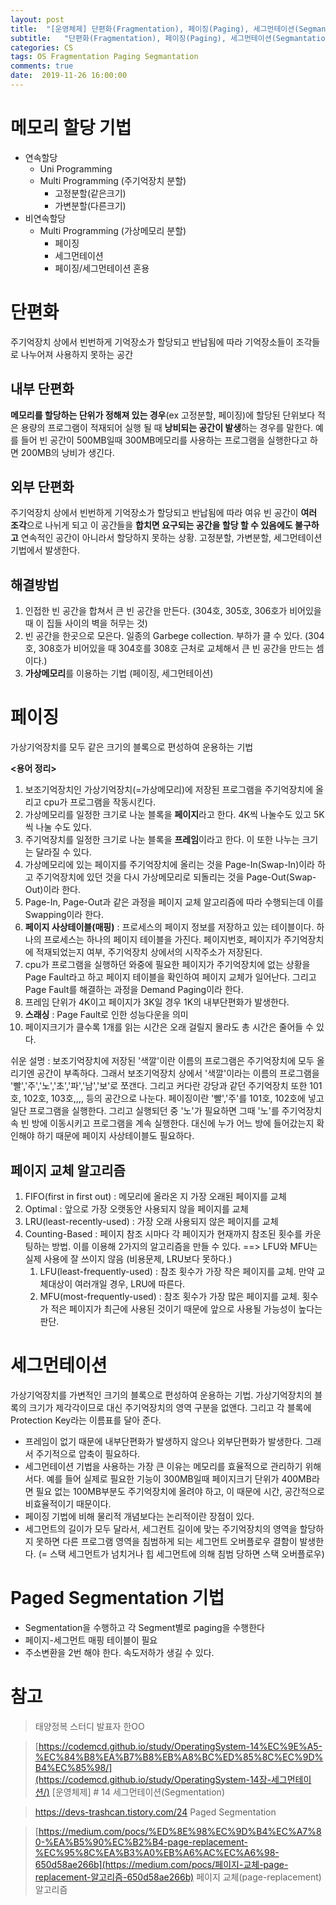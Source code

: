 ```yaml
---
layout: post
title:  "[운영체제] 단편화(Fragmentation), 페이징(Paging), 세그먼테이션(Segmantation)"
subtitle:   "단편화(Fragmentation), 페이징(Paging), 세그먼테이션(Segmantation)"
categories: CS
tags: OS Fragmentation Paging Segmantation
comments: true
date:  2019-11-26 16:00:00
---
```




# 메모리 할당 기법

- 연속할당
  - Uni Programming
  - Multi Programming (주기억장치 분할)
    - 고정분할(같은크기)
    - 가변분할(다른크기)
- 비연속할당
  - Multi Programming (가상메모리 분할)
    - 페이징
    - 세그먼테이션
    - 페이징/세그먼테이션 혼용




# 단편화

주기억장치 상에서 빈번하게 기억장소가 할당되고 반납됨에 따라 기억장소들이 조각들로 나누어져 사용하지 못하는 공간

## 내부 단편화

**메모리를 할당하는 단위가 정해져 있는 경우**(ex 고정분할, 페이징)에 할당된 단위보다 적은 용량의 프로그램이 적재되어 실행 될 때 **낭비되는 공간이 발생**하는 경우를 말한다. 예를 들어 빈 공간이 500MB일때 300MB메모리를 사용하는 프로그램을 실행한다고 하면 200MB의 낭비가 생긴다.

## 외부 단편화

주기억장치 상에서 빈번하게 기억장소가 할당되고 반납됨에 따라 여유 빈 공간이 **여러 조각**으로 나뉘게 되고 이 공간들을 **합치면 요구되는 공간을 할당 할 수 있음에도 불구하고** 연속적인 공간이 아니라서 할당하지 못하는 상황. 고정분할, 가변분할, 세그먼테이션 기법에서 발생한다. 

## 해결방법

1. 인접한 빈 공간을 합쳐서 큰 빈 공간을 만든다. (304호, 305호, 306호가 비어있을 때 이 집들 사이의 벽을 허무는 것)
2. 빈 공간을 한곳으로 모은다. 일종의 Garbege collection. 부하가 클 수 있다. (304호, 308호가 비어있을 때 304호를 308호 근처로 교체해서 큰 빈 공간을 만드는 셈이다.)
3. **가상메모리**를 이용하는 기법 (페이징, 세그먼테이션)



# 페이징

가상기억장치를 모두 같은 크기의 블록으로 편성하여 운용하는 기법

**<용어 정리>**

1. 보조기억장치인 가상기억장치(=가상메모리)에 저장된 프로그램을 주기억장치에 올리고 cpu가 프로그램을 작동시킨다.
2. 가상메모리를 일정한 크기로 나눈 블록을 **페이지**라고 한다. 4K씩 나눌수도 있고 5K씩 나눌 수도 있다.
3. 주기억장치를 일정한 크기로 나눈 블록을 **프레임**이라고 한다. 이 또한 나누는 크기는 달라질 수 있다.
4. 가상메모리에 있는 페이지를 주기억장치에 올리는 것을 Page-In(Swap-In)이라 하고 주기억장치에 있던 것을 다시 가상메모리로 되돌리는 것을 Page-Out(Swap-Out)이라 한다.
5. Page-In, Page-Out과 같은 과정을 페이지 교체 알고리즘에 따라 수행되는데 이를 Swapping이라 한다.
6. **페이지 사상테이블(매핑)** : 프로세스의 페이지 정보를 저장하고 있는 테이블이다. 하나의 프로세스는 하나의 페이지 테이블을 가진다. 페이지번호, 페이지가 주기억장치에 적재되었는지 여부, 주기억장치 상에서의 시작주소가 저장된다.
7. cpu가 프로그램을 실행하던 와중에 필요한 페이지가 주기억장치에 없는 상황을 Page Fault라고 하고 페이지 테이블을 확인하여 페이지 교체가 일어난다. 그리고 Page Fault를 해결하는 과정을 Demand Paging이라 한다.
8. 프레임 단위가 4K이고 페이지가 3K일 경우 1K의 내부단편화가 발생한다.
9. **스래싱** : Page Fault로 인한 성능다운을 의미
10. 페이지크기가 클수록 1개를 읽는 시간은 오래 걸릴지 몰라도 총 시간은 줄어들 수 있다.



쉬운 설명 : 보조기억장치에 저장된 '색깔'이란 이름의 프로그램은 주기억장치에 모두 올리기엔 공간이 부족하다. 그래서 보조기억장치 상에서 '색깔'이라는 이름의 프로그램을 '빨','주','노','초','파','남','보'로 쪼갠다. 그리고 커다란 강당과 같던 주기억장치 또한 101호, 102호, 103호,,,, 등의 공간으로 나눈다. 페이징이란 '빨','주'를 101호, 102호에 넣고 일단 프로그램을 실행한다. 그리고 실행되던 중 '노'가 필요하면 그때 '노'를 주기억장치 속 빈 방에 이동시키고 프로그램을 계속 실행한다. 대신에 누가 어느 방에 들어갔는지 확인해야 하기 때문에 페이지 사상테이블도 필요하다.

## 페이지 교체 알고리즘

1. FIFO(first in first out) : 메모리에 올라온 지 가장 오래된 페이지를 교체
2. Optimal : 앞으로 가장 오랫동안 사용되지 않을 페이지를 교체
3. LRU(least-recently-used) : 가장 오래 사용되지 않은 페이지를 교체
4. Counting-Based :  페이지 참조 시마다 각 페이지가 현재까지 참조된 횟수를 카운팅하는 방법. 이를 이용해 2가지의 알고리즘을 만들 수 있다. ==> LFU와 MFU는 실제 사용에 잘 쓰이지 않음 (비용문제, LRU보다 못하다.)
   1. LFU(least-frequently-used) :  참조 횟수가 가장 작은 페이지를 교체. 만약 교체대상이 여러개일 경우, LRU에 따른다.
   2. MFU(most-frequently-used) : 참조 횟수가 가장 많은 페이지를 교체. 횟수가 적은 페이지가 최근에 사용된 것이기 때문에 앞으로 사용될 가능성이 높다는 판단.




# 세그먼테이션

가상기억장치를 가변적인 크기의 블록으로 편성하여 운용하는 기법. 가상기억장치의 블록의 크기가 제각각이므로 대신 주기억장치의 영역 구분을 없앤다. 그리고 각 블록에 Protection Key라는 이름표를 달아 준다.

- 프레임이 없기 때문에 내부단편화가 발생하지 않으나 외부단편화가 발생한다. 그래서 주기적으로 압축이 필요하다.
- 세그먼테이션 기법을 사용하는 가장 큰 이유는 메모리를 효율적으로 관리하기 위해서다.  예를 들어 실제로 필요한 기능이 300MB일때 페이지크기 단위가 400MB라면 필요 없는 100MB부분도 주기억장치에 올려야 하고, 이 때문에 시간, 공간적으로 비효율적이기 때문이다.
- 페이징 기법에 비해 물리적 개념보다는 논리적이란 장점이 있다.
- 세그먼트의 길이가 모두 달라서, 세그컨트 길이에 맞는 주기억장치의 영역을 할당하지 못하면 다른 프로그램 영역을 침범하게 되는 세그먼트 오버플로우 결함이 발생한다.  (= 스택 세그먼트가 넘치거나 힙 세그먼트에 의해 침범 당하면 스택 오버플로우)



# Paged Segmentation 기법

- Segmentation을 수행하고 각 Segment별로 paging을 수행한다
- 페이지-세그먼트 매핑 테이블이 필요
- 주소변환을 2번 해야 한다. 속도저하가 생길 수 있다.



# 참고

> 태양정복 스터디 발표자 한OO

>  [https://codemcd.github.io/study/OperatingSystem-14%EC%9E%A5-%EC%84%B8%EA%B7%B8%EB%A8%BC%ED%85%8C%EC%9D%B4%EC%85%98/](https://codemcd.github.io/study/OperatingSystem-14장-세그먼테이션/) [운영체제] # 14 세그먼테이션(Segmentation)

>  https://devs-trashcan.tistory.com/24  Paged Segmentation

>  [https://medium.com/pocs/%ED%8E%98%EC%9D%B4%EC%A7%80-%EA%B5%90%EC%B2%B4-page-replacement-%EC%95%8C%EA%B3%A0%EB%A6%AC%EC%A6%98-650d58ae266b](https://medium.com/pocs/페이지-교체-page-replacement-알고리즘-650d58ae266b)  페이지 교체(page-replacement) 알고리즘